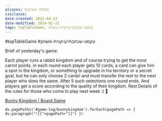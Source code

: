 ```yaml
---
aliases: ממלכת הארנבים
cssclasse: 
date-created: 2022-04-13
date-modified: 2024-01-21
tags: topTableGame, טקסט-שכתבתי/ביקורת-משחק
---
```

#topTableGame #טקסט-שכתבתי/ביקורת-משחק

Brief of yesterday's game:

Each player runs a rabbit kingdom and of course trying to get the most carrot points. in each round each player gets 10 cards, a card can give him a spot in the kingdom, or something to upgrade in his territory or a secret goal, but he can only choose 2 cards! and must transfer the rest to the next player who does the same. After 5 such selections one round ends. And players get a  score according to the quality of their kingdom. Rest Details of the rules for those who come to play next week :) 🥕

[Bunny Kingdom | Board Game](https://boardgamegeek.com/boardgame/184921/bunny-kingdom)

```dataviewjs 
dv.pagePaths('#game-log/bunnykingdom').forEach(pagePath => { dv.paragraph("![["+pagePath+"]]") })
```
